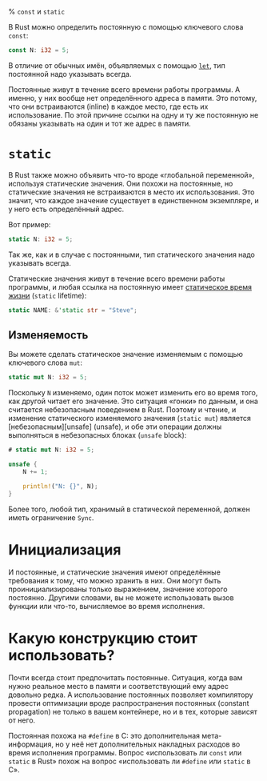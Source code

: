 % `const` и `static`

В Rust можно определить постоянную с помощью ключевого слова `const`:

```rust
const N: i32 = 5;
```

В отличие от обычных имён, объявляемых с помощью [`let`][let], тип постоянной
надо указывать всегда.

[let]: variable-bindings.html

Постоянные живут в течение всего времени работы программы. А именно, у них
вообще нет определённого адреса в памяти. Это потому, что они встраиваются
(inline) в каждое место, где есть их использование. По этой причине ссылки на
одну и ту же постоянную не обязаны указывать на один и тот же адрес в памяти.

# `static`

В Rust также можно объявить что-то вроде «глобальной переменной», используя
статические значения. Они похожи на постоянные, но статические значения
не встраиваются в место их использования. Это значит, что каждое значение
существует в единственном экземпляре, и у него есть определённый адрес.

Вот пример:

```rust
static N: i32 = 5;
```

[const]: const.html

Так же, как и в случае с постоянными, тип статического значения надо указывать
всегда.

Статические значения живут в течение всего времени работы программы, и любая
ссылка на постоянную имеет [статическое время жизни][lifetimes] (`static`
lifetime):

```rust
static NAME: &'static str = "Steve";
```

[lifetimes]: lifetimes.html

## Изменяемость

Вы можете сделать статическое значение изменяемым с помощью ключевого слова
`mut`:

```rust
static mut N: i32 = 5;
```

Поскольку `N` изменяемо, один поток может изменить его во время того, как другой
читает его значение. Это ситуация «гонки» по данным, и она считается
небезопасным поведением в Rust. Поэтому и чтение, и изменение статического
изменяемого значения (`static mut`) является [небезопасным][unsafe] (unsafe), и
обе эти операции должны выполняться в небезопасных блоках (`unsafe` block):

```rust
# static mut N: i32 = 5;

unsafe {
    N += 1;

    println!("N: {}", N);
}
```

Более того, любой тип, хранимый в статической переменной, должен иметь
ограничение `Sync`.

# Инициализация

И постоянные, и статические значения имеют определённые требования к тому, что
можно хранить в них. Они могут быть проинициализированы только выражением,
значение которого постоянно. Другими словами, вы не можете использовать вызов
функции или что-то, вычисляемое во время исполнения.

# Какую конструкцию стоит использовать?

Почти всегда стоит предпочитать постоянные. Ситуация, когда вам нужно реальное
место в памяти и соответствующий ему адрес довольно редка. А использование
постоянных позволяет компилятору провести оптимизации вроде распространения
постоянных (constant propagation) не только в вашем контейнере, но и в тех,
которые зависят от него.

Постоянная похожа на `#define` в C: это дополнительная мета-информация, но у неё
нет дополнительных накладных расходов во время исполнения программы. Вопрос
«использовать ли `const` или `static` в Rust» похож на вопрос «использовать ли
`#define` или `static` в C».
